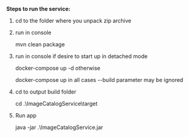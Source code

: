 **Steps to run the service:**
    
1. cd to the folder where you unpack zip archive
    
2. run in console 


    mvn clean package
    
3. run in console 
    if desire to start up in detached mode
         
    
    docker-compose up -d
otherwise
        
    docker-compose up
in all cases --build parameter may be ignored

4. cd to output build folder 

    
    cd .\ImageCatalogService\target

6. Run app

    
    java -jar .\ImageCatalogService.jar




